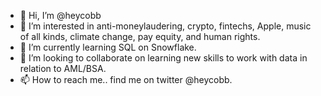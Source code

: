 - 👋 Hi, I’m @heycobb
- 👀 I’m interested in anti-moneylaudering, crypto, fintechs, Apple, music of all kinds, climate change, pay equity, and human rights.
- 🌱 I’m currently learning SQL on Snowflake.
- 💞️ I’m looking to collaborate on learning new skills to work with data in relation to AML/BSA.
- 📫 How to reach me.. find me on twitter @heycobb. 

<!---
heycobb/heycobb is a ✨ special ✨ repository because its `README.md` (this file) appears on your GitHub profile.
You can click the Preview link to take a look at your changes.
--->
